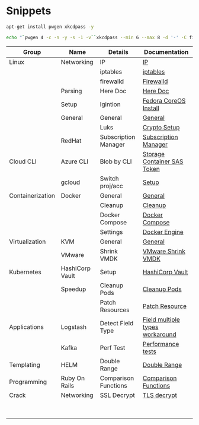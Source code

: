 # Snippets

```bash
apt-get install pwgen xkcdpass -y

echo "`pwgen 4 -c -n -y -s -1 -v``xkcdpass --min 6 --max 8 -d '-' -C first -n 2 -c 1``pwgen 4 -c -n -y -s -1 -v`"
```

| Group            | Name            | Details              | Documentation                                                                           |
|------------------|-----------------|----------------------|-----------------------------------------------------------------------------------------|
| Linux            | Networking      | IP                   | [IP](md-files/linux/ip.md)                                                              |
|                  |                 | iptables             | [iptables](md-files/firewalls/iptables.md)                                              |
|                  |                 | firewalld            | [Firewalld](md-files/firewalls/firewalld.md)                                            |
|                  | Parsing         | Here Doc             | [Here Doc](md-files/linux/here-doc.md)                                                  |
|                  | Setup           | Igintion             | [Fedora CoreOS Install](md-files/linux/fedora-coreos-install.md)                        |
|                  | General         | General              | [General](md-files/linux/general.md)                                                    |
|                  |                 | Luks                 | [Crypto Setup](md-files/linux/crypt-setup.md)                                           |
|                  | RedHat          | Subscription Manager | [Subscription Manager](md-files/linux/subscription-manager.md)                          |
| Cloud CLI        | Azure CLI       | Blob by CLI          | [Storage Container SAS Token](md-files/azure-cli/storage-container-sas-token.md)        |
|                  | gcloud          | Switch proj/acc      | [Setup](md-files/google-cloud/gcloud-setup.md)                                          |
| Containerization | Docker          | General              | [General](md-files/docker/general.md)                                                   |
|                  |                 | Cleanup              | [Cleanup](md-files/docker/cleanup.md)                                                   |
|                  |                 | Docker Compose       | [Docker Compose](md-files/docker/docker-compose.md)                                     |
|                  |                 | Settings             | [Docker Engine](md-files/docker/settings.md)                                            |
| Virtualization   | KVM             | General              | [General](md-files/kvm/general.md)                                                      |
|                  | VMware          | Shrink VMDK          | [VMware Shrink VMDK](md-files/vmware/shrink-vmdk.md)                                    |
| Kubernetes       | HashiCorp Vault | Setup                | [HashiCorp Vault](md-files/kubernetes/hashicorp-vault.md)                               |
|                  | Speedup         | Cleanup Pods         | [Cleanup Pods](md-files/kubernetes/cleanup-pods.md)                                     |
|                  |                 | Patch Resources      | [Patch Resource](md-files/kubernetes/patch-resource.md)                                 |
| Applications     | Logstash        | Detect Field Type    | [Field multiple types workaround](md-files/logstash/field-multiple-types-workaround.md) |
|                  | Kafka           | Perf Test            | [Performance tests](md-files/kafka/performance-tests.md)                                |
| Templating       | HELM            | Double Range         | [Double Range](md-files/helm/double-range.md)                                           |
| Programming      | Ruby On Rails   | Comparison Functions | [Comparison Functions](md-files/ruby/comparsion-functions.md)                           |
| Crack            | Networking      | SSL Decrypt          | [TLS decrypt](md-files/tls/decrypt.md)                                                  |
|                  |                 |                      |                                                                                         |
|                  |                 |                      |                                                                                         |
|                  |                 |                      |                                                                                         |
|                  |                 |                      |                                                                                         |
|                  |                 |                      |                                                                                         |
|                  |                 |                      |                                                                                         |
|                  |                 |                      |                                                                                         |
|                  |                 |                      |                                                                                         |
